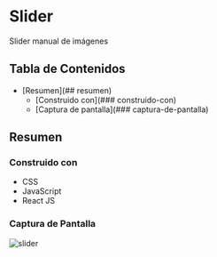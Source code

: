 # Slider
Slider manual de imágenes
## Tabla de Contenidos
- [Resumen](## resumen)
  - [Construido con](### construido-con)
  - [Captura de pantalla](### captura-de-pantalla)
## Resumen
### Construido con
- CSS
- JavaScript
- React JS
### Captura de Pantalla
![slider](https://user-images.githubusercontent.com/26915529/211581902-a02a5b2b-8464-4b5a-ad57-e9441d6aaa0c.JPG)
